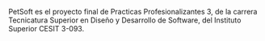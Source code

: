 PetSoft es el proyecto final de Practicas Profesionalizantes 3, de la carrera Tecnicatura Superior en Diseño y Desarrollo de Software, del Instituto Superior CESIT 3-093.
